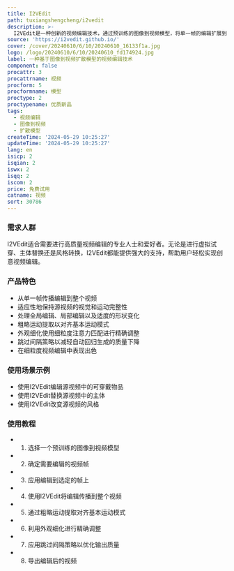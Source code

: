 ```yaml
---
title: I2VEdit
path: tuxiangshengcheng/i2vedit
description: >-
  I2VEdit是一种创新的视频编辑技术，通过预训练的图像到视频模型，将单一帧的编辑扩展到整个视频。这项技术能够适应性地保持源视频的视觉和运动完整性，并有效处理全局编辑、局部编辑以及适度的形状变化，这是现有方法所不能实现的。I2VEdit的核心包括两个主要过程：粗略运动提取和外观细化，通过粗粒度注意力匹配进行精确调整。此外，还引入了跳过间隔策略，以减轻多个视频片段自动回归生成过程中的质量下降。实验结果表明，I2VEdit在细粒度视频编辑方面的优越性能，证明了其能够产生高质量、时间一致的输出。
source: 'https://i2vedit.github.io/'
cover: /cover/20240610/6/10/20240610_16133f1a.jpg
logo: /logo/20240610/6/10/20240610_fd174924.jpg
label: 一种基于图像到视频扩散模型的视频编辑技术
component: false
procattr: 3
procattrname: 视频
procform: 5
procformname: 模型
proctype: 2
proctypename: 优质新品
tags:
  - 视频编辑
  - 图像到视频
  - 扩散模型
createTime: '2024-05-29 10:25:27'
updateTime: '2024-05-29 10:25:27'
lang: en
isicp: 2
isqian: 2
iswx: 2
isqq: 2
iscom: 2
price: 免费试用
catname: 视频
sort: 30786
---
```




### 需求人群
I2VEdit适合需要进行高质量视频编辑的专业人士和爱好者。无论是进行虚拟试穿、主体替换还是风格转换，I2VEdit都能提供强大的支持，帮助用户轻松实现创意视频编辑。

### 产品特色
* 从单一帧传播编辑到整个视频
* 适应性地保持源视频的视觉和运动完整性
* 处理全局编辑、局部编辑以及适度的形状变化
* 粗略运动提取以对齐基本运动模式
* 外观细化使用细粒度注意力匹配进行精确调整
* 跳过间隔策略以减轻自动回归生成的质量下降
* 在细粒度视频编辑中表现出色

### 使用场景示例
* 使用I2VEdit编辑源视频中的可穿戴物品
* 使用I2VEdit替换源视频中的主体
* 使用I2VEdit改变源视频的风格

### 使用教程
* 1. 选择一个预训练的图像到视频模型
* 2. 确定需要编辑的视频帧
* 3. 应用编辑到选定的帧上
* 4. 使用I2VEdit将编辑传播到整个视频
* 5. 通过粗略运动提取对齐基本运动模式
* 6. 利用外观细化进行精确调整
* 7. 应用跳过间隔策略以优化输出质量
* 8. 导出编辑后的视频

  
